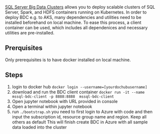 [SQL Server Big Data Clusters](https://docs.microsoft.com/en-us/sql/big-data-cluster/big-data-cluster-overview?view=sql-server-ver15) allows you to deploy scalable clusters of SQL Server, Spark, and HDFS containers running on Kubernetes. In order to deploy BDC e.g. to AKS, many dependencies and utilities need to be installed beforehand on local machine. To ease this process, a client container can be used, which includes all dependenices and necessary utilities are pre-installed.


## Prerquisites
Only prerequisites is to have docker installed on local machine. 

## Steps


1. login to docker hub `docker login --username=[yourdochubusername]`
2. download and run the BDC client container `docker run -it --name mssql-bdc-client -p 8888:8888  mssql-bdc-client`
3. Open jupyter notebook with URL provided in console
4. Open a terminal within jupyter notebook
5. run `./bootstrap.sh` 
you need to first login to Azure with code and then input the subscription id, resource group name and region. Keep all others as default
This will finish create BDC in Azure with all sample data loaded into the cluster

